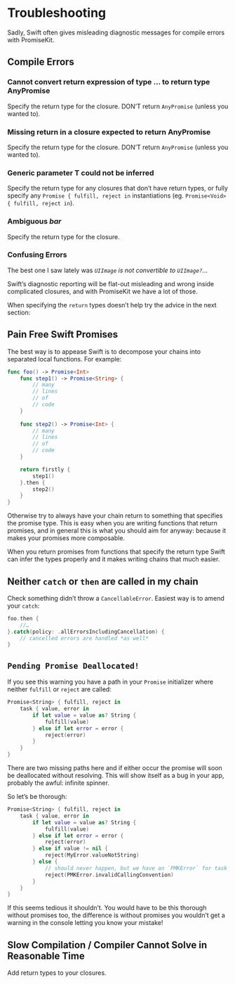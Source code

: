 # Troubleshooting

Sadly, Swift often gives misleading diagnostic messages for compile errors with
PromiseKit.

## Compile Errors

### Cannot convert return expression of type … to return type AnyPromise

Specify the return type for the closure. DON’T return `AnyPromise` (unless you
wanted to).

### Missing return in a closure expected to return AnyPromise

Specify the return type for the closure. DON’T return `AnyPromise` (unless you
wanted to).

### Generic parameter T could not be inferred

Specify the return type for any closures that don’t have return types, or fully specify any `Promise { fulfill, reject in` instantiations (eg. `Promise<Void> { fulfill, reject in`).

### Ambiguous *bar*

Specify the return type for the closure.

### Confusing Errors

The best one I saw lately was *`UIImage` is not convertible to `UIImage?`*…

Swift’s diagnostic reporting will be flat-out misleading and wrong inside
complicated closures, and with PromiseKit we have a lot of those.

When specifying the `return` types doesn’t help try the advice in the next
section:

## Pain Free Swift Promises

The best way is to appease Swift is to decompose your chains into separated
local functions. For example:

```swift
func foo() -> Promise<Int>
    func step1() -> Promise<String> {
        // many
        // lines
        // of
        // code
    }
    
    func step2() -> Promise<Int> {
        // many
        // lines
        // of
        // code
    }

    return firstly {
        step1()
    }.then {
        step2()
    }
}
```

Otherwise try to always have your chain return to something that specifies the
promise type. This is easy when you are writing functions that return promises,
and in general this is what you should aim for anyway: because it makes your
promises more composable.

When you return promises from functions that specify the return type Swift can
infer the types properly and it makes writing chains that much easier.

## Neither `catch` or `then` are called in my chain

Check something didn’t throw a `CancellableError`. Easiest way is to amend your
`catch`:

```swift
foo.then {
    //…
}.catch(policy: .allErrorsIncludingCancellation) {
    // cancelled errors are handled *as well*
}
```

## `Pending Promise Deallocated!`

If you see this warning you have a path in your `Promise` initializer where
neither `fulfill` or `reject` are called:

```swift
Promise<String> { fulfill, reject in
    task { value, error in
        if let value = value as? String {
            fulfill(value)
        } else if let error = error {
            reject(error)
        }
    }
}
```

There are two missing paths here and if either occur the promise will soon be
deallocated without resolving. This will show itself as a bug in your app,
probably the awful: infinite spinner.

So let’s be thorough:

```swift
Promise<String> { fulfill, reject in
    task { value, error in
        if let value = value as? String {
            fulfill(value)
        } else if let error = error {
            reject(error)
        } else if value != nil {
            reject(MyError.valueNotString)
        } else {
            // should never happen, but we have an `PMKError` for task being called with `nil`, `nil`
            reject(PMKError.invalidCallingConvention)
        }
    }
}
```

If this seems tedious it shouldn’t. You would have to be this thorough without promises too, the difference is without promises you wouldn’t get a warning in the console letting you know your mistake!

## Slow Compilation / Compiler Cannot Solve in Reasonable Time

Add return types to your closures.
